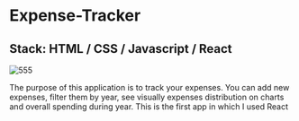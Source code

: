 # Expense-Tracker

## Stack: HTML / CSS / Javascript / React

![555](https://user-images.githubusercontent.com/33180512/188510835-4337272e-2cc9-4b73-a5fd-c660850b6a37.png)

The purpose of this application is to track your expenses. You can add new expenses, filter them by year, see visually expenses distribution on charts and overall spending during year. This is the first app in which I used React
